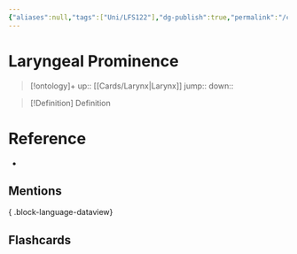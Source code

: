 ```yaml
---
{"aliases":null,"tags":["Uni/LFS122"],"dg-publish":true,"permalink":"/cards/laryngeal-prominence/","dgPassFrontmatter":true}
---
```


# Laryngeal Prominence

> [!ontology]+
> up:: [[Cards/Larynx\|Larynx]]
> jump:: 
> down:: 

> [!Definition] Definition
> 

# Reference
- 

## Mentions

{ .block-language-dataview}

## Flashcards
